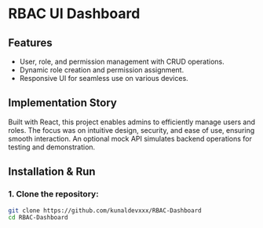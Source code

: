 # RBAC UI Dashboard

## Features
- User, role, and permission management with CRUD operations.
- Dynamic role creation and permission assignment.
- Responsive UI for seamless use on various devices.

## Implementation Story
Built with React, this project enables admins to efficiently manage users and roles. The focus was on intuitive design, security, and ease of use, ensuring smooth interaction. An optional mock API simulates backend operations for testing and demonstration.

## Installation & Run

### 1. Clone the repository:
```bash
git clone https://github.com/kunaldevxxx/RBAC-Dashboard
cd RBAC-Dashboard
